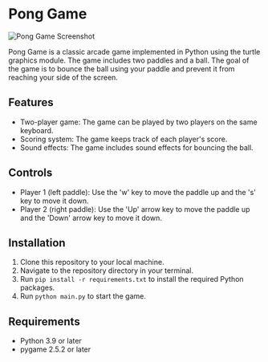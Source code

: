 # Pong Game

![Pong Game Screenshot](.https://i.imgur.com/7YueUa0.png)

Pong Game is a classic arcade game implemented in Python using the turtle graphics module. The game includes two paddles and a ball. The goal of the game is to bounce the ball using your paddle and prevent it from reaching your side of the screen.

## Features

- Two-player game: The game can be played by two players on the same keyboard.
- Scoring system: The game keeps track of each player's score.
- Sound effects: The game includes sound effects for bouncing the ball.

## Controls

- Player 1 (left paddle): Use the 'w' key to move the paddle up and the 's' key to move it down.
- Player 2 (right paddle): Use the 'Up' arrow key to move the paddle up and the 'Down' arrow key to move it down.

## Installation

1. Clone this repository to your local machine.
2. Navigate to the repository directory in your terminal.
3. Run `pip install -r requirements.txt` to install the required Python packages.
4. Run `python main.py` to start the game.

## Requirements

- Python 3.9 or later
- pygame 2.5.2 or later

